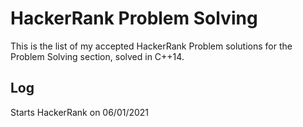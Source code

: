 # HackerRank Problem Solving

This is the list of my accepted HackerRank Problem solutions for the Problem Solving section, solved in C++14. 


## Log

Starts HackerRank on 06/01/2021
